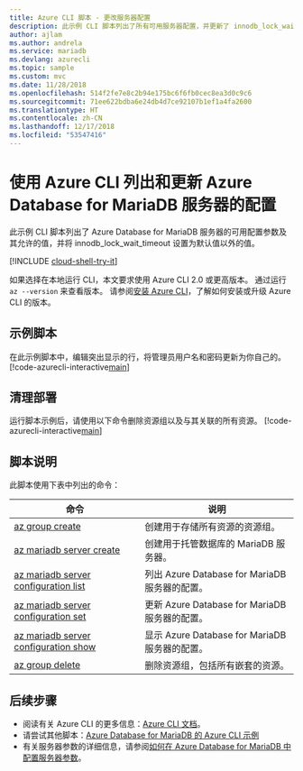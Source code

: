 ```yaml
---
title: Azure CLI 脚本 - 更改服务器配置
description: 此示例 CLI 脚本列出了所有可用服务器配置，并更新了 innodb_lock_wait_timeout 的值。
author: ajlam
ms.author: andrela
ms.service: mariadb
ms.devlang: azurecli
ms.topic: sample
ms.custom: mvc
ms.date: 11/28/2018
ms.openlocfilehash: 514f2fe7e8c2b94e175bc6f6fb0cec8ea3d0c9c6
ms.sourcegitcommit: 71ee622bdba6e24db4d7ce92107b1ef1a4fa2600
ms.translationtype: HT
ms.contentlocale: zh-CN
ms.lasthandoff: 12/17/2018
ms.locfileid: "53547416"
---
```

# <a name="list-and-update-configurations-of-an-azure-database-for-mariadb-server-using-azure-cli"></a>使用 Azure CLI 列出和更新 Azure Database for MariaDB 服务器的配置
此示例 CLI 脚本列出了 Azure Database for MariaDB 服务器的可用配置参数及其允许的值，并将 innodb_lock_wait_timeout  设置为默认值以外的值。

[!INCLUDE [cloud-shell-try-it](../../../includes/cloud-shell-try-it.md)]

如果选择在本地运行 CLI，本文要求使用 Azure CLI 2.0 或更高版本。 通过运行 `az --version` 来查看版本。 请参阅[安装 Azure CLI]( /cli/azure/install-azure-cli)，了解如何安装或升级 Azure CLI 的版本。 

## <a name="sample-script"></a>示例脚本
在此示例脚本中，编辑突出显示的行，将管理员用户名和密码更新为你自己的。
[!code-azurecli-interactive[main](../../../cli_scripts/mariadb/change-server-configurations/change-server-configurations.sh?highlight=15-16 "List and update configurations of Azure Database for MariaDB.")]

## <a name="clean-up-deployment"></a>清理部署
运行脚本示例后，请使用以下命令删除资源组以及与其关联的所有资源。
[!code-azurecli-interactive[main](../../../cli_scripts/mariadb/change-server-configurations/delete-mariadb.sh  "Delete the resource group.")]

## <a name="script-explanation"></a>脚本说明
此脚本使用下表中列出的命令：

| **命令** | **说明** |
|---|---|
| [az group create](/cli/azure/group#az-group-create) | 创建用于存储所有资源的资源组。 |
| [az mariadb server create](/cli/azure/mariadb/server#az-mariadb-server-create) | 创建用于托管数据库的 MariaDB 服务器。 |
| [az mariadb server configuration list](/cli/azure/mariadb/server/configuration#az-mariadb-server-configuration-list) | 列出 Azure Database for MariaDB 服务器的配置。 |
| [az mariadb server configuration set](/cli/azure/mariadb/server/configuration#az-mariadb-server-configuration-set) | 更新 Azure Database for MariaDB 服务器的配置。 |
| [az mariadb server configuration show](/cli/azure/mariadb/server/configuration#az-mariadb-server-configuration-show) | 显示 Azure Database for MariaDB 服务器的配置。 |
| [az group delete](/cli/azure/group#az-group-delete) | 删除资源组，包括所有嵌套的资源。 |

## <a name="next-steps"></a>后续步骤
- 阅读有关 Azure CLI 的更多信息：[Azure CLI 文档](/cli/azure)。
- 请尝试其他脚本：[Azure Database for MariaDB 的 Azure CLI 示例](../sample-scripts-azure-cli.md)
- 有关服务器参数的详细信息，请参阅[如何在 Azure Database for MariaDB 中配置服务器参数](../howto-server-parameters.md)。
